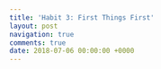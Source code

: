 ```yaml
---
title: 'Habit 3: First Things First'
layout: post
navigation: true
comments: true
date: 2018-07-06 00:00:00 +0000
---
```

